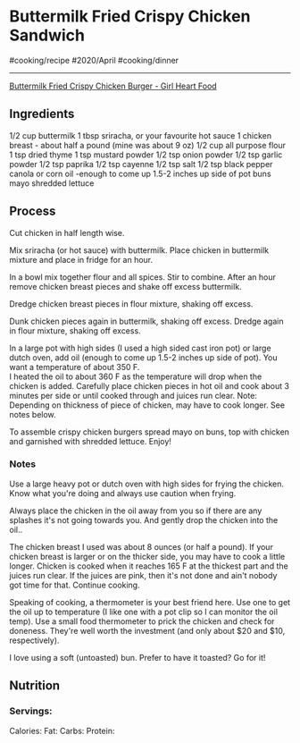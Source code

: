 # Buttermilk Fried Crispy Chicken Sandwich
#cooking/recipe #2020/April #cooking/dinner
- - - -
[Buttermilk Fried Crispy Chicken Burger - Girl Heart Food](https://girlheartfood.com/crispy-chicken-burger/?utm_medium=social&utm_source=pinterest&utm_campaign=tailwind_tribes&utm_content=tribes&utm_term=630943458_24403538_584564)

## Ingredients
1/2 cup buttermilk
1 tbsp sriracha, or your favourite hot sauce
1 chicken breast - about half a pound (mine was about 9 oz)
1/2 cup all purpose flour
1 tsp dried thyme
1 tsp mustard powder
1/2 tsp onion powder
1/2 tsp garlic powder
1/2 tsp paprika
1/2 tsp cayenne
1/2 tsp salt
1/2 tsp black pepper
canola or corn oil -enough to come up 1.5-2 inches up side of pot
buns
mayo
shredded lettuce

## Process
Cut chicken in half length wise.

Mix sriracha (or hot sauce) with buttermilk. Place chicken in buttermilk mixture and place in fridge for an hour.

In a bowl mix together flour and all spices. Stir to combine. After an hour remove chicken breast pieces and shake off excess buttermilk.

Dredge chicken breast pieces in flour mixture, shaking off excess. 

Dunk chicken pieces again in buttermilk, shaking off excess.  Dredge again in flour mixture, shaking off excess.

In a large pot with high sides (I used a high sided cast iron pot) or large dutch oven, add oil (enough to come up 1.5-2 inches up side of pot).  You want a temperature of about 350 F.  
I heated the oil to about 360 F as the temperature will drop when the chicken is added.
Carefully place chicken pieces in hot oil and cook about 3 minutes per side or until cooked through and juices run clear. Note: Depending on thickness of piece of chicken, may have to cook longer.  See notes below.

To assemble crispy chicken burgers spread mayo on buns, top with chicken and garnished with shredded lettuce.  Enjoy!

### Notes
Use a large heavy pot or dutch oven with high sides for frying the chicken.  Know what you're doing and always use caution when frying.

Always place the chicken in the oil away from you so if there are any splashes it's not going towards you. And gently drop the chicken into the oil..

The chicken breast I used was about 8 ounces (or half a pound).  If your chicken breast is larger or on the thicker side, you may have to cook a little longer.  Chicken is cooked when it reaches 165 F at the thickest part and the juices run clear.  If the juices are pink, then it's not done and ain't nobody got time for that. Continue cooking.

Speaking of cooking, a thermometer is your best friend here.  Use one to get the oil up to temperature (I like one with a pot clip so I can monitor the oil temp). Use a small food thermometer to prick the chicken and check for doneness. They're well worth the investment (and only about $20 and $10, respectively).

I love using a soft (untoasted) bun. Prefer to have it toasted? Go for it!

## Nutrition
### Servings:
Calories: 
Fat: 
Carbs: 
Protein: 